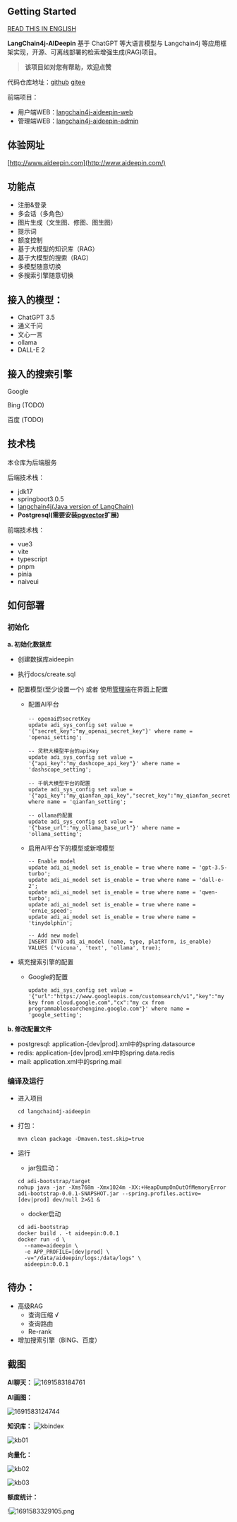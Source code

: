 ## Getting Started

[READ THIS IN ENGLISH](README_en.md)

**LangChain4j-AIDeepin**
基于 ChatGPT 等大语言模型与 Langchain4j 等应用框架实现，开源、可离线部署的检索增强生成(RAG)项目。

> **该项目如对您有帮助，欢迎点赞**

代码仓库地址：[github](https://github.com/moyangzhan/langchain4j-aideepin)  [gitee](https://gitee.com/moyangzhan/langchain4j-aideepin)

前端项目：

* 用户端WEB：[langchain4j-aideepin-web](https://github.com/moyangzhan/langchain4j-aideepin-web)
* 管理端WEB：[langchain4j-aideepin-admin](https://github.com/moyangzhan/langchain4j-aideepin-admin)

## 体验网址

[http://www.aideepin.com](http://www.aideepin.com/)

## 功能点

* 注册&登录
* 多会话（多角色）
* 图片生成（文生图、修图、图生图）
* 提示词
* 额度控制
* 基于大模型的知识库（RAG）
* 基于大模型的搜索（RAG）
* 多模型随意切换
* 多搜索引擎随意切换

## 接入的模型：

* ChatGPT 3.5
* 通义千问
* 文心一言
* ollama
* DALL-E 2

## 接入的搜索引擎

Google

Bing (TODO)

百度 (TODO)

## 技术栈

本仓库为后端服务

后端技术栈：

* jdk17
* springboot3.0.5
* [langchain4j(Java version of LangChain)](https://github.com/langchain4j/langchain4j)
* **Postgresql(需要安装[pgvector](https://github.com/pgvector/pgvector)扩展)**

前端技术栈：

* vue3
* vite
* typescript
* pnpm
* pinia
* naiveui

## 如何部署

### 初始化

**a. 初始化数据库**

* 创建数据库aideepin
* 执行docs/create.sql
* 配置模型(至少设置一个) 或者 使用[管理端](https://github.com/moyangzhan/langchain4j-aideepin-admin)在界面上配置

  * 配置AI平台
    ```plaintext
    -- openai的secretKey
    update adi_sys_config set value = '{"secret_key":"my_openai_secret_key"}' where name = 'openai_setting';

    -- 灵积大模型平台的apiKey
    update adi_sys_config set value = '{"api_key":"my_dashcope_api_key"}' where name = 'dashscope_setting';

    -- 千帆大模型平台的配置
    update adi_sys_config set value = '{"api_key":"my_qianfan_api_key","secret_key":"my_qianfan_secret_key"}' where name = 'qianfan_setting';

    -- ollama的配置
    update adi_sys_config set value = '{"base_url":"my_ollama_base_url"}' where name = 'ollama_setting';
    ```
  * 启用AI平台下的模型或新增模型
    ```
    -- Enable model
    update adi_ai_model set is_enable = true where name = 'gpt-3.5-turbo';
    update adi_ai_model set is_enable = true where name = 'dall-e-2';
    update adi_ai_model set is_enable = true where name = 'qwen-turbo';
    update adi_ai_model set is_enable = true where name = 'ernie_speed';
    update adi_ai_model set is_enable = true where name = 'tinydolphin';

    -- Add new model
    INSERT INTO adi_ai_model (name, type, platform, is_enable) VALUES ('vicuna', 'text', 'ollama', true);
    ```
* 填充搜索引擎的配置

  * Google的配置
    ```
    update adi_sys_config set value = '{"url":"https://www.googleapis.com/customsearch/v1","key":"my key from cloud.google.com","cx":"my cx from programmablesearchengine.google.com"}' where name = 'google_setting';
    ```

**b. 修改配置文件**

* postgresql: application-[dev|prod].xml中的spring.datasource
* redis: application-[dev|prod].xml中的spring.data.redis
* mail: application.xml中的spring.mail

### 编译及运行

* 进入项目

  ```plaintext
  cd langchain4j-aideepin
  ```
* 打包：

  ```
  mvn clean package -Dmaven.test.skip=true
  ```
* 运行

  * jar包启动：

  ```plaintext
  cd adi-bootstrap/target
  nohup java -jar -Xms768m -Xmx1024m -XX:+HeapDumpOnOutOfMemoryError adi-bootstrap-0.0.1-SNAPSHOT.jar --spring.profiles.active=[dev|prod] dev/null 2>&1 &
  ```

  * docker启动

  ```plaintext
  cd adi-bootstrap
  docker build . -t aideepin:0.0.1
  docker run -d \
    --name=aideepin \
    -e APP_PROFILE=[dev|prod] \
    -v="/data/aideepin/logs:/data/logs" \
    aideepin:0.0.1
  ```

## 待办：

* 高级RAG
  * 查询压缩 √
  * 查询路由
  * Re-rank
* 增加搜索引擎（BING、百度）

## 截图

**AI聊天：**
![1691583184761](image/README/1691583184761.png)

**AI画图：**

![1691583124744](image/README/1691583124744.png "AI绘图")

**知识库：**
![kbindex](image/README/kbidx.png)

![kb01](image/README/kb01.png)

**向量化：**

![kb02](image/README/kb02.png)

![kb03](image/README/kb03.png)

**额度统计：**

!![1691583329105.png](image%2FREADME%2F1691583329105.png)
